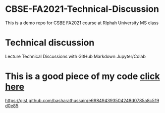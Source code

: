 # CBSE-FA2021-Technical-Discussion
This is a demo repo for CSBE FA2021 course at RIphah University MS class

# Technical discussion
Lecture Technical Discussions with 
GitHub 
Markdown
Jupyter/Colab


# This is a good piece of my code [click here](https://gist.github.com/basharathussain/e698494393504248d0785a8c519d0e85)

https://gist.github.com/basharathussain/e698494393504248d0785a8c519d0e85

